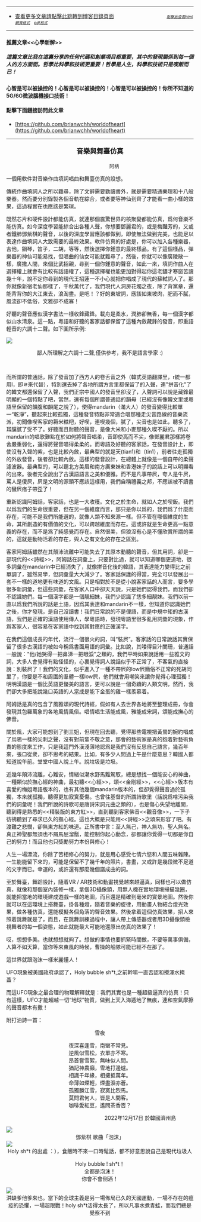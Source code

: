 ****
- [查看更多文章請點擊此跳轉到博客目錄頁面](../../../tableOfContent.md) &nbsp;&nbsp; &nbsp; &nbsp; &nbsp; &nbsp; &nbsp; &nbsp; &nbsp; &nbsp; &nbsp; &nbsp; &nbsp; &nbsp; &nbsp; &nbsp; &nbsp; &nbsp; <font size=1> [*_點擊此查看html網頁格式_*](../../../tableOfContent.html)&nbsp; &nbsp; [*_pdf格式_*](../../../tableOfContent.md.pdf)</font>

****
#### 推薦文章<<心學新解>>

##### *_這篇文章比我在這裏分享的任何代碼和創業項目都重要，其中的發現關係到每一個人的方方面面。哲學比科學和技術更重要！哲學是人生，科學和技術只是喫飯而已！_*

#### 心智是可以被操控的！心智是可以被操控的！心智是可以被操控的！你所不知道的5G/6G微波腦機接口技術！ 

#### 點擊下面鏈接訪問此文章
- [https://github.com/brianwchh/worldofheart](https://github.com/brianwchh/worldofheart)

****

****<p align="center" style="font-size: large;">音樂與舞臺仿真</p>****

<p align="center" style="font-size: small;">&nbsp;&nbsp;&nbsp;&nbsp;&nbsp;&nbsp;&nbsp;&nbsp;&nbsp;&nbsp;&nbsp;&nbsp;&nbsp;&nbsp;&nbsp;&nbsp;&nbsp;&nbsp;&nbsp;&nbsp; 阿柄</p>


一個用軟件對音樂作曲填詞唱曲和舞臺仿真的設想。  

傳統作曲填詞人之所以難尋，除了文辭需要勤讀書外，就是需要精通樂理和十八般樂器。然而要分別錄製各個音軌在綜合，或者要等神仙到齊了才能看一曲小樣的效果，這過程實在也應該是繁瑣。   

既然芯片和硬件設計都能仿真，就連那個震驚世界的核聚變都能仿真，爲何音樂不能仿真。如今深度學習能綜合出各種人聲，你想要鄧麗君的，或是梅豔芳的，又或者鐵肺鄧紫棋的聲音，以後的深度學習應該都做到，即使無法做到完美，也能足以表達作曲填詞人大致需要的最終效果。軟件仿真的好處是，你可以加入各種樂器，吉他，鋼琴，笛子，二胡，等等，然後選擇你鍾意的最終樣品。有了這個樣品，彈樂器的神仙可能易找，但唱曲的仙女可能就難尋了，然後，你就可以像廣陵散一樣，廣撒人間，來個比武招親，尋到一個你鍾意的聲音，如此一來，填詞作曲人在選擇權上就會有比較有話語權了，這種選擇權也能更加對得起你這老鏽才寒窗苦讀幾十年，說不定你尋到的現代王招蓮一不小心就把你唱成了現代的蘇軾詞人了。那你就像新宿老仙那樣了，千秋萬代了，我們現代人洞房花燭之夜，除了背黨章，還能背背你的大江東去，浪淘盡。是吧！？好的東坡詞，應該如東坡肉，肥而不膩，風流卻不低俗，文雅卻不成寡！   

好聽的聲音應似漢字書法一樣收鋒藏鋒。載舟是柔水，潤肺卻無香，每一個漢字都似山水清泉。這一點，粵語和好聽的客家話都保留了這種內斂藏鋒的發音，即重語輕音的六調十二聲。如下圖所示例:

<!-- image area, flex to make it center,it may not work for github, for html and pdf rendering only -->
<div align="center" style="page-break-inside: avoid;"> <!-- pictureWrapper_div add this only to make the bendan github understand -->

<div class="ImageWrapperFlex">

<div class="FlexSide"></div>



<image class="FlexImage"  src='./images/六調九聲.png'/>


<div class="FlexSide"></div>

</div>

</div> <!-- end pictureWrapper_div -->

<p align="center"> 鄙人所理解之六調十二聲,僅供參考，我不是語言學家 :) </p>
</br>

而所謂的普通話，除了發音加了西方人的卷舌音之外（韓式英語翻譯里，r統一都用l，即ㄹ來代替），特別還去掉了各地所謂方言里都保留了的入聲，連"拼音化"了的韓文都還保留了入聲，我們正宗中國人的發音里卻沒了，入聲詞可以說是藏鋒最明顯的一個特點了吧，當然，還有每個所謂普通話的韻母（已經沒有像韓文里或粵語里保留的韻腹和韻尾之說了），使得mandarin（滿大人）的發音變得比較單一“乾淨”，聽起來比較孤獨，這種發音特點非常適合唱那種走尖音路線的音樂流派，初聞像喫客家的耨米糍粑，好喫，連喫幾個，膩了，尖音也是如此，聽多了，耳膜膩了受不了。好聽而且耐聽的聲音，是像大米和小麥那種久喫不厭的。所以mandarin的唱歌難點在於如何將聲音唱柔，音即使高而不尖，像鄧麗君那樣將卷舍嚴重弱化，還得將聲音唱得柔柔的。而粵語及好聽的客家話，在發音設計上，即使沒有入聲的紫，也是比較內斂，最典型的就是天(tian1)和（tin1），前者往走孤獨的外放發音，後者卻比較內斂。這樣的發音設計，在總體上就像是一個自帶的柔聲濾波器。最典型的，可以聽北方美眉和南方廣東妹和香港妹子的說話上可以明顯看的出來。後者完全說出了古漢語語言之美和優雅。而不是凡事帶屄，夸人是牛屄，罵人是傻屄，屄是文明的源頭不應該這樣用，我們自稱禮義之邦，不應該被不讀書的蠻屄痞子帶歪了！

重新認識阿姆話，客家話，也是一大收穫。文化之於生命，就如人之於喫飯。我們以爲我們的生命很重要，但在另一個維度而言，那只是你以爲的，我們爲了什麼而存在，可能不是我們所能選的，就像人類不知來源一樣。但不管在哪個維度的生命，其所創造的有價值的文化，可以跨越維度而存在。這或許就是生命更高一點意義的存在，而不是爲了純感覺而存在。自然很美，但狼沒有心是不懂欣賞所謂的美的，這就是動物活着的存在，與人之有文化的存在之區別。    

客家阿姆話雖然在其顛沛流離中可能失去了其原本動聽的聲音，但其用詞，卻是一部現代的<<詩經>>，阿姆話在詞彙上，只要對比過，就可以知道哪個更道地，很多詞彙在mandarin中已經消失了，就像拼音化後的韓語，其表達能力變得比之前單調了，雖然易學，但詞彙量大大減少了。客家話保護的得當，完全可以發展出一套不一樣的道地更有味道的文風。只是相對於不是從小說客家話的人而言，要多學很多新詞彙，但這些詞彙，在客家人口中卻天天說，只是她們認得我們，而我們卻不認識她們。每一個漢字都是一個靚細妹，我們少認識了恁多細靚妹。我們以前一直以爲我們所說的話是土語，因爲其表達和mandarin不一樣，但知道你認識她們之後，你才發現，是自己沒讀書！我們日常說的不是俚語，而是中規中矩的古漢語，我們是正確的漢語使用傳人，學粵語時，發現粵語里很多亂用詞彙的現象，作爲客家人，很容易在客家語中找到其對應的正確漢字。  

在我們這個成長的年代，流行一個很火的詞，叫“裝屄”。客家話的日常說話其實保留了很多古漢語的被如今稱爲書面用語的詞彙。比如說，其唩得目汁闌珊，普通話一般說："他/她哭得一把鼻涕一把眼淚"之類的，我們平時如果說話用一些雅文的詞，大多人會覺得有點怪怪的，心裏覺得詞人說話似乎不正常了，不客氣的直接說：別裝屄了！我們的文化，似乎進入了一種不帶屄的low屄簡俗不正常的死胡同里了，你要是不和周圍的羣體一樣low屄，他們就會用嘲笑來讓你覺得心理孤獨！明明漢語是一個比英語更優美的語言，更可以說是一個奇蹟的人類文明，然而，我們卻大多把能說幾口英語的人當成是能下金蛋的雞一樣羨慕着。

阿姆話是真的包含了風雅頌的現代詩經，假如有人去世界各地將至整理成冊，你會發現其包羅萬象的各地風情風俗。唱情唱生活能成風，雅能成宋詞，頌能成撫心的佛音。

關於風，大家可能想到了劉三姐，但現在回去聽，覺得那些電視把黃鶯的婉約唱成了烏鴉一樣的尖刺之聲，沒有對前輩不敬之意，那會的藝術家是真的抱着對藝術負責的態度來工作，只是我這門外漢淺薄地認爲是我們沒有反思自己語言，幾百年來，張口從衆，卻不思考的結果。比如，有多少人問過上午是什麼意思？韓國人都知道說午前。堂堂中國人說上午。說垃圾是垃圾。

近幾年顛沛流離，心難安，情緒似潮水野馬難駕馭，總是想找一個能安心的神曲，一種類似於撫心經的神曲，最初聽<<心經>>，頌<<金剛經>>，<<心經>>版本有喜愛的梅姐粵語版本的，也有其他幾個mandarin版本的，但卻覺得聲音過於孤獨，本來就孤獨，聽得更加寂寞憂傷。也曾往基督的所謂詩歌里（話說爲啥污染我們的詞彙呢！我們所說的詩歌可是唐詩宋詞元曲之類的），也是傷心失望地離開，聽到得是熟悉的<<精裝版的東方紅>>，直到聽到客家佛音<<觀音像>>，一下子彷彿聽到了尋求已久的撫心經。這也大概是只能用<<詩經>>之頌來形容了吧。有渡難之悲憫，卻無東方紅的味道。正所書中言：至人無己，神人無功，聖人無名。真正神聖都無須也不屑馬屁溜鬚，能控制你起心動念，卻都讓你覺得一切都是你自己的努力！而且他也只獎勵努力本份與修心！      

人生一場漂流，你除了苦相修心的努力，就是用心感受七情六慾和人間五味雜陳。一生能能留下來的，可能是保留不了幾千年的照片，書畫，又或許是幾段微不足道的文字而已。幸運的，或許還有那麼幾個譜成曲的詞。

至於舞臺，舞蹈設計，隨着VR / AR技術和動畫視覺越來越逼真，同樣也可以做仿真，就像和那個室內裝修一樣，拿個3D攝像頭，用無人機在實地環境掃描幾圈，就能把當地的環境建成遊戲一樣的地圖，而且還是精確到毫米的實景地圖。然後你就可以在這環境上搭舞臺，掛各種燈，隨着音樂的旋律，用動畫人物結合燈光效果，做各種仿真，還能模擬各個角落的聲音效果。然後拿着這個仿真效果，招人來照着跳舞就是了，而且，在跳舞訓練過程中，讓人帶上傳感器或者用3D攝像頭檢視舞者的每一個姿態，如此就能最大可能地還原出仿真的效果了！

哎，想想多美。也就想想就夠了。想做的事情也要抓緊時間做，不要等萬事俱備，人算不如天算，當你等來東風的時候，曹操的船隊可能已經不在那了。

這世界就跟泡沫一樣米麗懂人！

UFO現象被美國政府承認了，Holy bubble sh*t,之前幹嘛一直否認和攪渾水掩蓋？

而這UFO現象之最合理的物理解釋就是：我們其實也是一種超級逼真的仿真！只有這樣，UFO才能超越一切“地球”物質，做到上天入海遁地了無痕，連和空氣摩擦的聲音都木有撒！   


附打油詩一首：  

<p align="center"> 雪夜 </p>

<div align="center"> <!-- div_1-->

<p align="center"> 

夜深喜逢雪，南蠻不常見。  
逆風似雪松，衣單亦不寒。  
昂首嘗雪絮，無味似人間。  
猶記神農癲，雪地打邊爐。  
相識千年緣，相擁抵萬年。  
命薄如煙輕，煙盡淚亦蒼。  
孤獨勝江雪，寂寞比烈馬。  
莫問君何人，皆是人間客。  
咖啡愛紅豆，遙問茶香否？  

</p>
</div>


<p align="right"> 2022年12月17日 於韓國濟州島 &nbsp;&nbsp;&nbsp;&nbsp;&nbsp;&nbsp;&nbsp;&nbsp;&nbsp;&nbsp;&nbsp; </p>  

<!-- image area, flex to make it center,it may not work for github, for html and pdf rendering only -->
<div align="center" style="page-break-inside: avoid;margin-top:1px; margin-bottom:1px;"> <!-- pictureWrapper_div add this only to make the bendan github understand -->

<div class="ImageWrapperFlex">
<div class="FlexSide"></div>
<image class="FlexImage"  src='../../images/泡沫鄧紫棋.jpg'/>
<div class="FlexSide"></div>
</div>
<p align="center" style="margin:0px;"> 鄧紫棋 歌曲「泡沫」</p> 
</div> <!-- end pictureWrapper_div --> 

<!-- image area, flex to make it center,it may not work for github, for html and pdf rendering only -->
<div align="center" style="page-break-inside: avoid; margin-top:1px; margin-bottom:1px;"> <!-- pictureWrapper_div add this only to make the bendan github understand -->
<div class="ImageWrapperFlex" >
<div class="FlexSide"  ></div>
<image class="FlexImage"   src='../../images/bubble.png'/>
<div class="FlexSide" ></div>
</div>
<p align="center" style="margin:0px;"> Holy sh*t 的出處 ：），食飯時不來一口時髦話，都不好意思說自己是現代垃圾人</p> 
<div>

<p>

Holy bubble !  sh*t！   
全都是泡沫！  
你會不會倒酒！ 

</p>
</div>

</div> <!-- end pictureWrapper_div -->


<!-- image area, flex to make it center,it may not work for github, for html and pdf rendering only -->
<div align="center" style="page-break-inside: avoid;"> <!-- pictureWrapper_div add this only to make the bendan github understand -->
<div class="ImageWrapperFlex" >
<div class="FlexSide"  ></div>
<image class="FlexImage"   src='../../images/太平天國節日.png'/>
<div class="FlexSide" ></div>
</div>
<p align="center" style="margin:0px;"> 洪缺爹他爹來也。當下的全球主義是另一場佈局已久的天國運動，一場不存在的瘟疫的恐懼，一場超限戰！holy sh*t活得太長了，所以凡事水煮青蛙，而我們總是覺察不到 </p> 
</div> <!-- end pictureWrapper_div -->

<style>

.ImageWrapperFlex {
    display: flex; 
    flex-direction: row; 
    margin-top: 1px; 
    margin-bottom: 1px;

    width: 100% ;
}

.FlexSide {
    flex-basis: 0px ;
    flex:1;

}



/* large device screen*/
@media only screen and (min-width: 600px) {

    .FlexImage {
        flex-basis: 600px ;
        flex:0;    
        height:auto; 
        max-width: 600px;
        min-width: 600px;
     
    }

}

 /* small device screen*/
@media only screen and (max-width: 600px) {
    
    .FlexImage {
        flex-basis: 600px ;
        flex:1;
        height:auto; 
     
    }

}

/* style for print !important*/
@media print {

    .FlexImage {
        flex-basis: 600px ;
        flex:0;    
        height:auto; 
        max-width: 600px;
        min-width: 600px;
     
    }
}

</style>


